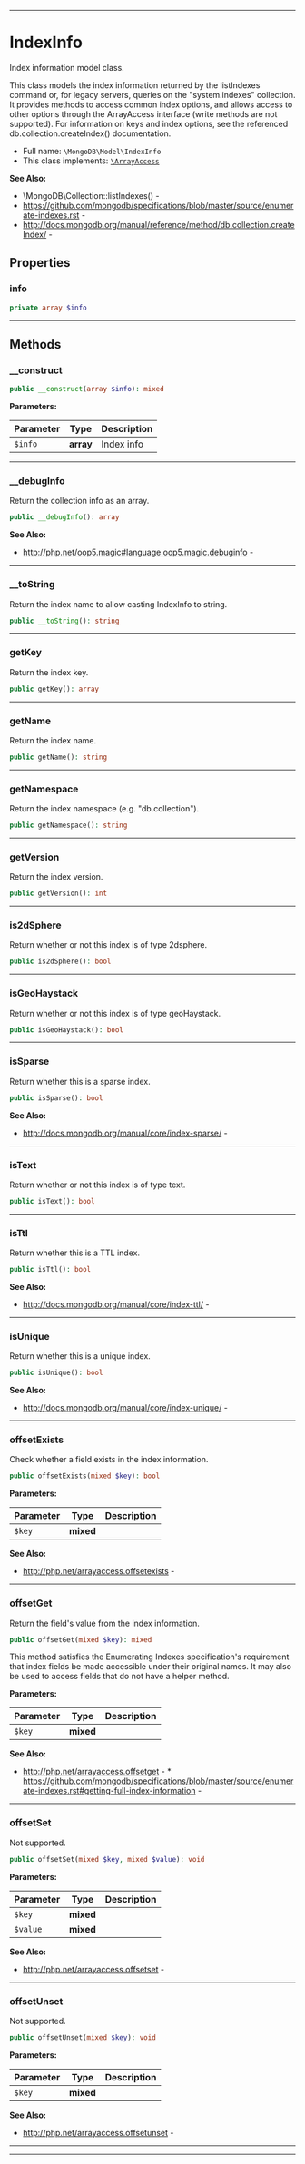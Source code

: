 ***

# IndexInfo

Index information model class.

This class models the index information returned by the listIndexes command
or, for legacy servers, queries on the "system.indexes" collection. It
provides methods to access common index options, and allows access to other
options through the ArrayAccess interface (write methods are not supported).
For information on keys and index options, see the referenced
db.collection.createIndex() documentation.

* Full name: `\MongoDB\Model\IndexInfo`
* This class implements:
[`\ArrayAccess`](../../ArrayAccess.md)

**See Also:**

* \MongoDB\Collection::listIndexes() - 
* https://github.com/mongodb/specifications/blob/master/source/enumerate-indexes.rst - 
* http://docs.mongodb.org/manual/reference/method/db.collection.createIndex/ - 



## Properties


### info



```php
private array $info
```






***

## Methods


### __construct



```php
public __construct(array $info): mixed
```








**Parameters:**

| Parameter | Type | Description |
|-----------|------|-------------|
| `$info` | **array** | Index info |




***

### __debugInfo

Return the collection info as an array.

```php
public __debugInfo(): array
```










**See Also:**

* http://php.net/oop5.magic#language.oop5.magic.debuginfo - 

***

### __toString

Return the index name to allow casting IndexInfo to string.

```php
public __toString(): string
```











***

### getKey

Return the index key.

```php
public getKey(): array
```











***

### getName

Return the index name.

```php
public getName(): string
```











***

### getNamespace

Return the index namespace (e.g. "db.collection").

```php
public getNamespace(): string
```











***

### getVersion

Return the index version.

```php
public getVersion(): int
```











***

### is2dSphere

Return whether or not this index is of type 2dsphere.

```php
public is2dSphere(): bool
```











***

### isGeoHaystack

Return whether or not this index is of type geoHaystack.

```php
public isGeoHaystack(): bool
```











***

### isSparse

Return whether this is a sparse index.

```php
public isSparse(): bool
```










**See Also:**

* http://docs.mongodb.org/manual/core/index-sparse/ - 

***

### isText

Return whether or not this index is of type text.

```php
public isText(): bool
```











***

### isTtl

Return whether this is a TTL index.

```php
public isTtl(): bool
```










**See Also:**

* http://docs.mongodb.org/manual/core/index-ttl/ - 

***

### isUnique

Return whether this is a unique index.

```php
public isUnique(): bool
```










**See Also:**

* http://docs.mongodb.org/manual/core/index-unique/ - 

***

### offsetExists

Check whether a field exists in the index information.

```php
public offsetExists(mixed $key): bool
```








**Parameters:**

| Parameter | Type | Description |
|-----------|------|-------------|
| `$key` | **mixed** |  |



**See Also:**

* http://php.net/arrayaccess.offsetexists - 

***

### offsetGet

Return the field's value from the index information.

```php
public offsetGet(mixed $key): mixed
```

This method satisfies the Enumerating Indexes specification's requirement
that index fields be made accessible under their original names. It may
also be used to access fields that do not have a helper method.






**Parameters:**

| Parameter | Type | Description |
|-----------|------|-------------|
| `$key` | **mixed** |  |



**See Also:**

* http://php.net/arrayaccess.offsetget - * https://github.com/mongodb/specifications/blob/master/source/enumerate-indexes.rst#getting-full-index-information - 

***

### offsetSet

Not supported.

```php
public offsetSet(mixed $key, mixed $value): void
```








**Parameters:**

| Parameter | Type | Description |
|-----------|------|-------------|
| `$key` | **mixed** |  |
| `$value` | **mixed** |  |



**See Also:**

* http://php.net/arrayaccess.offsetset - 

***

### offsetUnset

Not supported.

```php
public offsetUnset(mixed $key): void
```








**Parameters:**

| Parameter | Type | Description |
|-----------|------|-------------|
| `$key` | **mixed** |  |



**See Also:**

* http://php.net/arrayaccess.offsetunset - 

***


***

